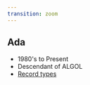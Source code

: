 ```yaml
---
transition: zoom
---
```


## Ada

- 1980's to Present
- Descendant of ALGOL
- [Record types](https://en.wikipedia.org/wiki/Ada_(programming_language)#Data_types)